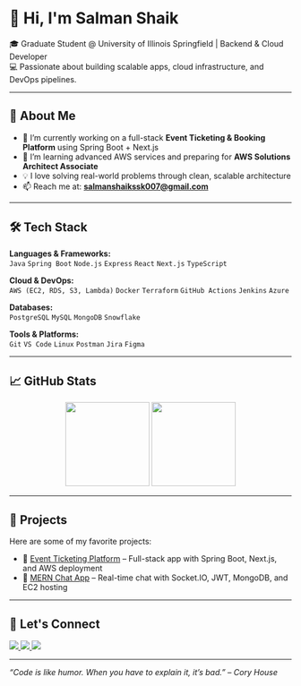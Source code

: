 # 👋 Hi, I'm Salman Shaik

🎓 Graduate Student @ University of Illinois Springfield | Backend & Cloud Developer  
💻 Passionate about building scalable apps, cloud infrastructure, and DevOps pipelines.

---

## 🧠 About Me
- 🔭 I’m currently working on a full-stack **Event Ticketing & Booking Platform** using Spring Boot + Next.js
- 🌱 I’m learning advanced AWS services and preparing for **AWS Solutions Architect Associate**
- 💡 I love solving real-world problems through clean, scalable architecture
- 📫 Reach me at: **salmanshaikssk007@gmail.com**

---

## 🛠️ Tech Stack
**Languages & Frameworks:**  
`Java` `Spring Boot` `Node.js` `Express` `React` `Next.js` `TypeScript`

**Cloud & DevOps:**  
`AWS (EC2, RDS, S3, Lambda)` `Docker` `Terraform` `GitHub Actions` `Jenkins` `Azure`

**Databases:**  
`PostgreSQL` `MySQL` `MongoDB` `Snowflake`

**Tools & Platforms:**  
`Git` `VS Code` `Linux` `Postman` `Jira` `Figma`

---

## 📈 GitHub Stats
<p align="center">
  <img src="https://github-readme-stats.vercel.app/api?username=salmanshaikssk007&show_icons=true&theme=radical" height="150"/>
  <img src="https://github-readme-stats.vercel.app/api/top-langs/?username=salmanshaikssk007&layout=compact&theme=radical" height="150"/>
</p>

---

## 🚀 Projects
Here are some of my favorite projects:

- 🔹 [Event Ticketing Platform](https://github.com/salmanshaikssk007/bookingtickets-backend) – Full-stack app with Spring Boot, Next.js, and AWS deployment
- 🔹 [MERN Chat App](https://github.com/salmanshaikssk007MERN-chat-app) – Real-time chat with Socket.IO, JWT, MongoDB, and EC2 hosting

---

## 💬 Let's Connect
<a href="https://www.linkedin.com/in/salman-shaik-108b30217/">
  <img src="https://img.shields.io/badge/LinkedIn-blue?style=for-the-badge&logo=linkedin" />
</a>
<a href="mailto:salmanshaikssk007@gmail.com">
  <img src="https://img.shields.io/badge/Gmail-red?style=for-the-badge&logo=gmail&logoColor=white" />
</a>
<a href="https://github.com/salmanshaikssk007">
  <img src="https://img.shields.io/badge/GitHub-black?style=for-the-badge&logo=github" />
</a>

---

_“Code is like humor. When you have to explain it, it’s bad.” – Cory House_

